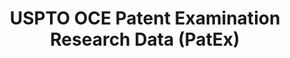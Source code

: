 ---
layout: default
bigquery: https://console.cloud.google.com/bigquery?p=patents-public-data&d=uspto_oce_pair&page=dataset
citation: 'Graham, S. Marco, A., and Miller, A. (2015). “The USPTO Patent Examination
  Research Dataset: A Window on the Process of Patent Examination.”'
contributors: Graham, S. Marco, A., Miller, A.
cost: None
description: The latest version of PatEx (referred to below as the 2020 release) contains
  detailed information on nearly 11.9 million publicly-viewable provisional and non-provisional
  patent applications to the USPTO and over 4.6 million Patent Cooperation Treaty
  (PCT) applications. It is based on data that OCE downloaded from the Patent Examination
  Data System (PEDS) in April, 2021. The PEDS data are sourced from Public PAIR. The
  first time that OCE used PEDS as the basis of PatEx was for the 2019 release. We
  took the PEDS data and organized it into the familiar PatEx data files, which are
  based on the organization of the Public PAIR portal. The data files include information
  on each application’s characteristics, prosecution history, continuation history,
  claims of foreign priority, patent term adjustment history, publication history,
  and correspondence address information.
documentation: 'For the 2019 and later releases, new technical documentation is available
  https://www.uspto.gov/sites/default/files/documents/PatEx-2019-Technical-Doc.pdf


  A document describing the 2014-2017 data sets is available and can be cited as:
  Graham, Stuart J.H. and Marco, Alan C. and Miller, Richard, The USPTO Patent Examination
  Research Dataset: A Window on the Process of Patent Examination (November 30, 2015).
  Available at SSRN: https://ssrn.com/abstract=2702637.'
last_edit: Mon, 04 Apr 2022 19:06:22 GMT
location: https://www.uspto.gov/ip-policy/economic-research/research-datasets/patent-examination-research-dataset-public-pair
maintained_by: EconomicsData@uspto.gov
related_publications: https://ssrn.com/abstract=29956744, https://ssrn.com/abstract=2702637
schema_fields: '[''parent_application_number'', ''file_location_date'', ''filing_date'',
  ''file_location'', ''child_filing_date'', ''parent_filing_date'', ''atty_docket_number'',
  ''patent_issue_date'', ''event_description'', ''earliest_pgpub_date'', ''foreign_parent_date'',
  ''status_code'', ''inventor_country_name'', ''correspondence_city'', ''correspondence_street_line_2'',
  ''application_number'', ''inventor_region_code'', ''status_description'', ''examiner_name_first'',
  ''inventor_address_type'', ''disposal_type'', ''correspondence_street_line_1'',
  ''patent_number'', ''invention_subject_matter'', ''parent_country_code'', ''recorded_date'',
  ''earliest_pgpub_number'', ''inventor_name_middle'', ''appl_status_date'', ''correspondence_country_code'',
  ''parent_country'', ''correspondence_country_name'', ''inventor_rank'', ''inventor_country_code'',
  ''examiner_name_last'', ''wipo_pub_date'', ''uspc_class'', ''correspondence_postal_code'',
  ''correspondence_region_code'', ''examiner_name_middle'', ''inventor_name_last'',
  ''confirm_number'', ''small_entity_indicator'', ''aia_first_to_file'', ''continuation_type'',
  ''foreign_parent_id'', ''customer_number'', ''examiner_id'', ''wipo_pub_number'',
  ''application_type'', ''examiner_art_unit'', ''correspondence_name_line_2'', ''sequence_number'',
  ''appl_status_code'', ''event_code'', ''correspondence_name_line_1'', ''uspc_subclass'',
  ''application_number_pair'', ''child_application_number'', ''abandon_date'', ''invention_title'',
  ''inventor_name_first'', ''correspondence_region_name'']'
shortname: patex
tags:
- patents
- legal
- history
terms_of_use: 'USPTO’s online databases are not designed or intended to be a source
  for bulk downloads of USPTO data when accessed through the website’s interfaces.
  Individuals, companies, IP addresses, or blocks of IP addresses who, in effect,
  deny or decrease service by generating unusually high numbers of database accesses
  (searches, pages, or hits), whether generated manually or in an automated fashion,
  may be denied access to USPTO servers without notice.


  Bulk data products may be separately obtained from the USPTO, either for free or
  at the cost of dissemination. For details, see information on Electronic Bulk Data
  Products: https://www.uspto.gov/learning-and-resources/electronic-bulk-data-products'
title: USPTO OCE Patent Examination Research Data (PatEx)
uuid: 4342caa7-23af-420c-b2f6-6088f133df6a
---
